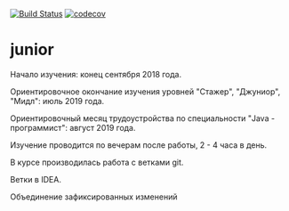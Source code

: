 [![Build Status](https://travis-ci.org/EgorVasilyev/job4j.svg?branch=master)](https://travis-ci.org/EgorVasilyev/job4j)
[![codecov](https://codecov.io/gh/EgorVasilyev/job4j/branch/master/graph/badge.svg)](https://codecov.io/gh/EgorVasilyev/job4j)
# junior
Начало изучения: конец сентября 2018 года.

Ориентировочное окончание изучения уровней "Стажер", "Джуниор", "Мидл": июль 2019 года.

Ориентировочный месяц трудоустройства по специальности "Java - программист": август 2019 года.

Изучение проводится по вечерам после работы, 2 - 4 часа в день.

В курсе производилась работа с ветками git.

Ветки в IDEA.

Объединение зафиксированных изменений